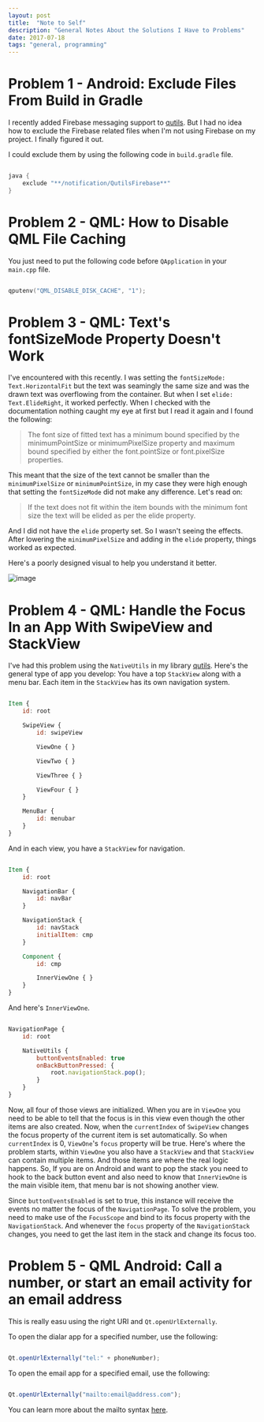 ```yaml
---
layout: post
title:  "Note to Self"
description: "General Notes About the Solutions I Have to Problems"
date: 2017-07-18
tags: "general, programming"
---
```


# Problem 1 - Android: Exclude Files From Build in Gradle

I recently added Firebase messaging support to [qutils](https://github.com/Furkanzmc/qutils). But I had no idea how to exclude the Firebase related files when I'm not using Firebase on my project. I finally figured it out.

I could exclude them by using the following code in `build.gradle` file.

```gradle

java {
    exclude "**/notification/QutilsFirebase**"
}

```


# Problem 2 - QML: How to Disable QML File Caching

You just need to put the following code before `QApplication` in your `main.cpp` file.

```cpp

qputenv("QML_DISABLE_DISK_CACHE", "1");

```

# Problem 3 - QML: Text's fontSizeMode Property Doesn't Work

I've encountered with this recently. I was setting the `fontSizeMode: Text.HorizontalFit` but the text was seamingly the same size and was the drawn text was overflowing from the container. But when I set `elide: Text.ElideRight`, it worked perfectly. When I checked with the documentation nothing caught my eye at first but I read it again and I found the following:

> The font size of fitted text has a minimum bound specified by the minimumPointSize or minimumPixelSize property and maximum bound specified by either the font.pointSize or font.pixelSize properties.

This meant that the size of the text cannot be smaller than the `minimumPixelSize` or `minimumPointSize`, in my case they were high enough that setting the `fontSizeMode` did not make any difference. Let's read on:

> If the text does not fit within the item bounds with the minimum font size the text will be elided as per the elide property.

And I did not have the `elide` property set. So I wasn't seeing the effects. After lowering the `minimumPixelSize` and adding in the `elide` property, things worked as expected.

Here's a poorly designed visual to help you understand it better.

![image](https://drive.google.com/uc?export=download&id=0B2b4SnYRu-h_ZUN1dFl4S3BvRkk)

# Problem 4 - QML: Handle the Focus In an App With SwipeView and StackView

I've had this problem using the `NativeUtils` in my library [qutils](https://github.com/Furkanzmc/qutils). Here's the general type of app you develop: You have a top `StackView` along with a menu bar. Each item in the `StackView` has its own navigation system.

```qml

Item {
    id: root

    SwipeView {
        id: swipeView

        ViewOne { }

        ViewTwo { }

        ViewThree { }

        ViewFour { }
    }

    MenuBar {
        id: menubar
    }
}

```

And in each view, you have a `StackView` for navigation.

```qml

Item {
    id: root

    NavigationBar {
        id: navBar
    }

    NavigationStack {
        id: navStack
        initialItem: cmp
    }

    Component {
        id: cmp

        InnerViewOne { }
    }
}

```

And here's `InnerViewOne`.

```qml

NavigationPage {
    id: root

    NativeUtils {
        buttonEventsEnabled: true
        onBackButtonPressed: {
            root.navigationStack.pop();
        }
    }
}

```

Now, all four of those views are initialized. When you are in `ViewOne` you need to be able to tell that the focus is in this view even though the other items are also created. Now, when the `currentIndex` of `SwipeView` changes the focus property of the current item is set automatically. So when `currentIndex` is 0, `ViewOne`'s `focus` property will be true. Here's where the problem starts, within `ViewOne` you also have a `StackView` and that `StackView` can contain multiple items. And those items are where the real logic happens. So, If you are on Android and want to pop the stack you need to hook to the back button event and also need to know that `InnerViewOne` is the main visible item, that menu bar is not showing another view.

Since `buttonEventsEnabled` is set to true, this instance will receive the events no matter the focus of the `NavigationPage`. To solve the problem, you need to make use of the `FocusScope` and bind to its focus property with the `NavigationStack`. And whenever the `focus` property of the `NavigationStack` changes, you need to get the last item in the stack and change its focus too.

# Problem 5 - QML Android: Call a number, or start an email activity for an email address

This is really easu using the right URI and `Qt.openUrlExternally`.

To open the dialar app for a specified number, use the following:

```qml

Qt.openUrlExternally("tel:" + phoneNumber);

```

To open the email app for a specified email, use the following:

```qml

Qt.openUrlExternally("mailto:email@address.com");

```

You can learn more about the mailto syntax [here](https://www.labnol.org/internet/email/learn-mailto-syntax/6748/).
